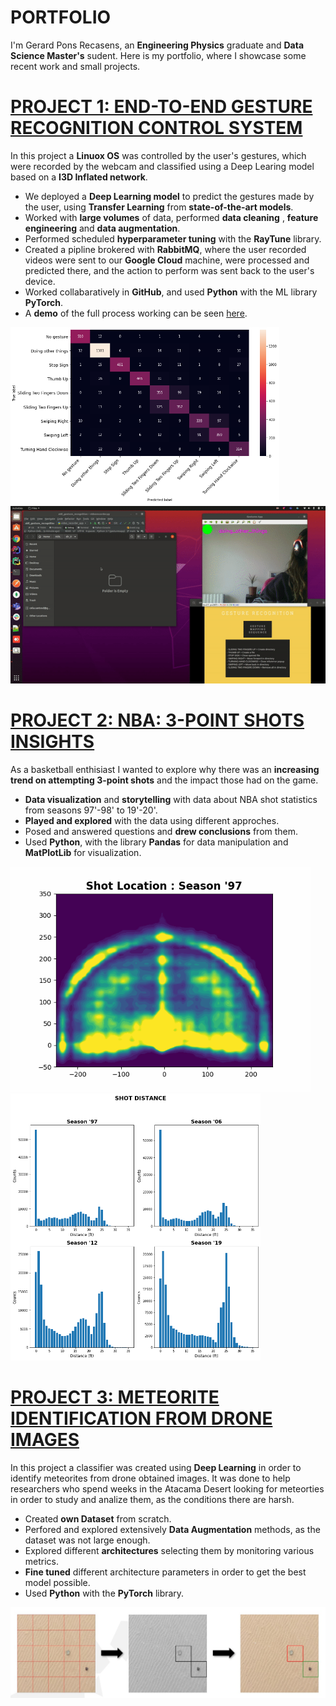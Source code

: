 # PORTFOLIO

I'm Gerard Pons Recasens, an **Engineering Physics** graduate and **Data Science Master's** sudent. Here is my portfolio, where I showcase some recent work and small projects.

# [PROJECT 1: END-TO-END GESTURE RECOGNITION CONTROL SYSTEM](https://github.com/gesturesAidl/video_processor)

In this project a **Linuox OS** was controlled by the user's gestures, which were recorded by the webcam and classified using a Deep Learing model based on a **I3D Inflated network**.

* We deployed a **Deep Learning model** to predict the gestures made by the user, using **Transfer Learning** from **state-of-the-art models**.
* Worked with **large volumes** of data, performed **data cleaning** , **feature engineering** and **data augmentation**.
* Performed scheduled **hyperparameter tuning** with the **RayTune** library.
* Created a pipline brokered with **RabbitMQ**, where the user recorded videos were sent to our **Google Cloud** machine, were processed and predicted there, and the action to perform was sent back to the user's device.
* Worked collabaratively in **GitHub**, and used **Python** with the ML library **PyTorch**.
* A **demo** of the full process working can be seen [here](https://www.youtube.com/watch?v=G59jl27JF2A&ab_channel=GesturesAidl).

<div class="row">
  <img class="pull-left" src="Images/confusion.png"  width="430">
  <img class="pull-left" src="Images/demo_gif.gif"  width="530">
</div>


# [PROJECT 2: NBA: 3-POINT SHOTS INSIGHTS](https://github.com/gerardponsds/NBA_Shot_Analysis)

As a basketball enthisiast I wanted to explore why there was an **increasing trend on attempting 3-point shots** and the impact those had on the game. 

* **Data visualization** and **storytelling** with data about NBA shot statistics from seasons 97'-98' to 19'-20'.
* **Played and explored** with the data using different approches. 
* Posed and answered questions and **drew conclusions** from them.
* Used **Python**, with the library **Pandas** for data manipulation and **MatPlotLib** for visualization.


<div class="row">
  <img class="pull-left" src="Images/heat_gif.gif"  width="480">
  <img class="pull-left" src="Images/shots_distribution.png"  width="400">
</div>

# [PROJECT 3: METEORITE IDENTIFICATION FROM DRONE IMAGES](https://github.com/gerardponsds/Meteorite-Identification)

In this project a classifier was created using **Deep Learning** in order to identify meteorites from drone obtained images. It was done to help researchers who spend weeks in the Atacama Desert looking for meteorties in order to study and analize them, as the conditions there are harsh.

* Created **own Dataset** from scratch.
* Perfored and explored extensively **Data Augmentation** methods,  as the dataset was not large enough.
* Explored different **architectures** selecting them by monitoring various metrics.
* **Fine tuned** different architecture parameters in order to get the best model possible.
* Used **Python** with the **PyTorch** library.

<p align="center">
  <img src="Images/all.jpg"  alt="drawing" width="700"/>
</p>
